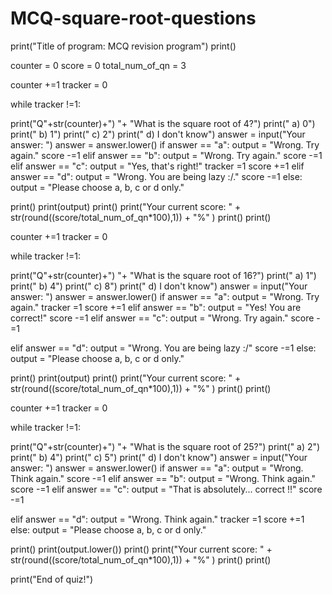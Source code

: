 # MCQ-square-root-questions
print("Title of program: MCQ revision program")
print()

counter = 0
score = 0
total_num_of_qn = 3


counter +=1
tracker = 0

while tracker !=1:
  
  print("Q"+str(counter)+") "+ "What is the square root of 4?")
  print("   a) 0")
  print("   b) 1")
  print("   c) 2")
  print("   d) I don't know")
  answer = input("Your answer: ")
  answer = answer.lower()
  if answer == "a":
    output = "Wrong. Try again."
    score -=1
  elif answer == "b":
    output = "Wrong. Try again."
    score -=1
  elif answer == "c":
    output = "Yes, that's right!"
    tracker =1
    score +=1
  elif answer == "d":
    output = "Wrong. You are being lazy :/."
    score -=1
  else:
    output = "Please choose a, b, c or d only."
  
  print()
  print(output)
  print()
  print("Your current score: " + str(round((score/total_num_of_qn*100),1)) + "%"  )
  print()
  print()
  


counter +=1
tracker = 0

while tracker !=1:
  
  print("Q"+str(counter)+") "+ "What is the square root of 16?")
  print("   a) 1")
  print("   b) 4")
  print("   c) 8")
  print("   d) I don't know")
  answer = input("Your answer: ")
  answer = answer.lower()
  if answer == "a":
    output = "Wrong. Try again."
    tracker =1
    score +=1
  elif answer == "b":
    output = "Yes! You are correct!"
    score -=1
  elif answer == "c":
    output = "Wrong. Try again."
    score -=1
    
  elif answer == "d":
    output = "Wrong. You are being lazy :/"
    score -=1
  else:
    output = "Please choose a, b, c or d only."

  print()
  print(output)
  print()
  print("Your current score: " + str(round((score/total_num_of_qn*100),1)) + "%"  )
  print()
  print()
  
  

counter +=1
tracker = 0

while tracker !=1:
  
  print("Q"+str(counter)+") "+ "What is the square root of 25?")
  print("   a) 2")
  print("   b) 4")
  print("   c) 5")
  print("   d) I don't know")
  answer = input("Your answer: ")
  answer = answer.lower()
  if answer == "a":
    output = "Wrong. Think again."
    score -=1
  elif answer == "b":
    output = "Wrong.  Think again."
    score -=1
  elif answer == "c":
    output = "That is absolutely... correct !!"
    score -=1
    
  elif answer == "d":
    output = "Wrong.   Think again."
    tracker =1
    score +=1
  else:
    output = "Please choose a, b, c or d only."

  

  print()
  print(output.lower())
  print()
  print("Your current score: " + str(round((score/total_num_of_qn*100),1)) + "%"  )
  print()
  print()
  
print("End of quiz!")
  
